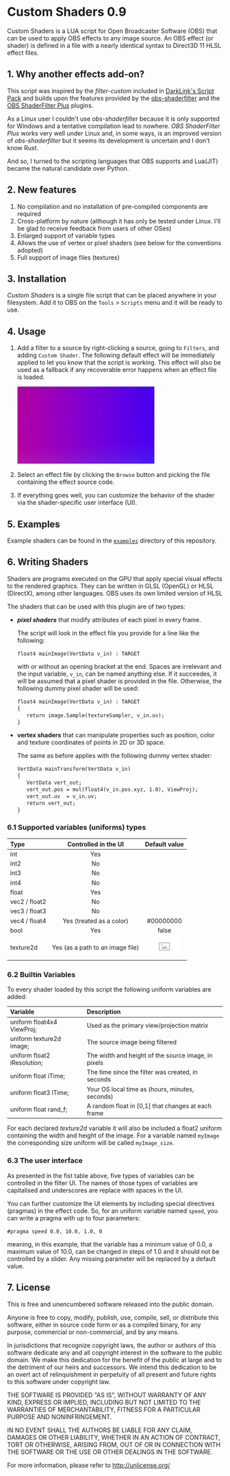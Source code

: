 # Custom Shaders 0.9

Custom Shaders is a LUA script for Open Broadcaster Software (OBS) that can be used to apply OBS effects to any image source. An OBS effect (or shader) is defined in a file with a nearly identical syntax to Direct3D 11 HLSL effect files.

## 1. Why another effects add-on?

This script was inspired by the *filter-custom* included in [DarkLink's Script Pack](https://obsproject.com/forum/resources/darklinks-script-pack.655/) and builds upon the features provided by the [obs-shaderfilter](https://obsproject.com/forum/resources/obs-shaderfilter.775/) and the [OBS ShaderFilter Plus](https://obsproject.com/forum/resources/obs-shaderfilter-plus.929/) plugins.

As a Linux user I couldn't use *obs-shaderfilter* because it is only supported for Windows and a tentative compilation lead to nowhere. *OBS ShaderFilter Plus* works very well under Linux and, in some ways, is an improved version of *obs-shaderfilter* but it seems its development is uncertain and I don't know Rust.

And so, I turned to the scripting languages that OBS supports and Lua(JIT) became the natural candidate over Python.

## 2. New features

1.  No compilation and no installation of pre-compiled components are required
2.  Cross-platform by nature (although it has only be tested under Linux. I'll be glad to receive feedback from users of other OSes)
3.  Enlarged support of variable types
4.  Allows the use of vertex or pixel shaders (see below for the conventions adopted)
5.  Full support of image files (textures)

## 3. Installation

*Custom Shaders* is a single file script that can be placed anywhere in your filesystem. Add it to OBS on the `Tools` \> `Scripts` menu and it will be ready to use.

## 4. Usage

1.  Add a filter to a source by right-clicking a source, going to `Filters`, and adding `Custom Shader`. The following default effect will be immediately applied to let you know that the script is working. This effect will also be used as a fallback if any recoverable error happens when an effect file is loaded.

    ![Default effect](media/default.webp)

2.  Select an effect file by clicking the `Browse` button and picking the file containing the effect source code.

3.  If everything goes well, you can customize the behavior of the shader via the shader-specific user interface (UI).

## 5. Examples

Example shaders can be found in the [`examples`](examples) directory of this repository.

## 6. Writing Shaders

Shaders are programs executed on the GPU that apply special visual effects to the rendered graphics. They can be written in GLSL (OpenGL) or HLSL (DirectX), among other languages. OBS uses its own limited version of HLSL

The shaders that can be used with this plugin are of two types:

-   ***pixel shaders*** that modify attributes of each pixel in every frame.

    The script will look in the effect file you provide for a line like the following:

    ``` {.hlsl}
    float4 mainImage(VertData v_in) : TARGET
    ```

    with or without an opening bracket at the end. Spaces are irrelevant and the input variable, `v_in`, can be named anything else. If it succeedes, it will be assumed that a pixel shader is provided in the file. Otherwise, the following dummy pixel shader will be used:

    ``` {.hlsl}
    float4 mainImage(VertData v_in) : TARGET
    {
       return image.Sample(textureSampler, v_in.uv);
    }
    ```

-   **vertex shaders** that can manipulate properties such as position, color and texture coordinates of points in 2D or 3D space.

    The same as before applies with the following dummy vertex shader:

    ``` {.hlsl}
    VertData mainTransform(VertData v_in)
    {
       VertData vert_out;
       vert_out.pos = mul(float4(v_in.pos.xyz, 1.0), ViewProj);
       vert_out.uv  = v_in.uv;
       return vert_out;
    }
    ```

### 6.1 Supported variables (uniforms) types

| Type          |       Controlled in the UI       |             Default value             |
|:--------------|:--------------------------------:|:-------------------------------------:|
| int           |               Yes                |                                       |
| int2          |                No                |                                       |
| int3          |                No                |                                       |
| int4          |                No                |                                       |
| float         |               Yes                |                                       |
| vec2 / float2 |                No                |                                       |
| vec3 / float3 |                No                |                                       |
| vec4 / float4 |     Yes (treated as a color)     |              \#00000000               |
| bool          |               Yes                |                 false                 |
| texture2d     | Yes (as a path to an image file) | ![Falback image](media/fallback.webp) |

### 6.2 Builtin Variables

To every shader loaded by this script the following uniform variables are added:

| Variable                    | Description                                         |
|:----------------------------|:----------------------------------------------------|
| uniform float4x4 ViewProj;  | Used as the primary view/projection matrix          |
| uniform texture2d image;    | The source image being filtered                     |
| uniform float2 iResolution; | The width and height of the source image, in pixels |
| uniform float iTime;        | The time since the filter was created, in seconds   |
| uniform float3 lTime;       | Your OS local time as (hours, minutes, seconds)     |
| uniform float rand_f;       | A random float in [0,1] that changes at each frame  |

For each declared *texture2d* variable it will also be included a float2 uniform containing the width and height of the image. For a variable named `myImage` the corresponding size uniform will be called `myImage_size`.

### 6.3 The user interface

As presented in the fist table above, five types of variables can be controlled in the filter UI. The names of those types of variables are capitalised and underscores are replace with spaces in the UI.

You can further customize the UI elements by including special directives (pragmas) in the effect code. So, for an uniform variable named `speed`, you can write a pragma with up to four parameters:

``` {.hlsl}
#pragma speed 0.0, 10.0, 1.0, 0
```

meaning, in this example, that the variable has a minimum value of 0.0, a maximum value of 10.0, can be changed in steps of 1.0 and it should not be controlled by a slider. Any missing parameter will be replaced by a default value.

## 7. License

This is free and unencumbered software released into the public domain.

Anyone is free to copy, modify, publish, use, compile, sell, or distribute this software, either in source code form or as a compiled binary, for any purpose, commercial or non-commercial, and by any means.

In jurisdictions that recognize copyright laws, the author or authors of this software dedicate any and all copyright interest in the software to the public domain. We make this dedication for the benefit of the public at large and to the detriment of our heirs and successors. We intend this dedication to be an overt act of relinquishment in perpetuity of all present and future rights to this software under copyright law.

THE SOFTWARE IS PROVIDED "AS IS", WITHOUT WARRANTY OF ANY KIND, EXPRESS OR IMPLIED, INCLUDING BUT NOT LIMITED TO THE WARRANTIES OF MERCHANTABILITY, FITNESS FOR A PARTICULAR PURPOSE AND NONINFRINGEMENT.

IN NO EVENT SHALL THE AUTHORS BE LIABLE FOR ANY CLAIM, DAMAGES OR OTHER LIABILITY, WHETHER IN AN ACTION OF CONTRACT, TORT OR OTHERWISE, ARISING FROM, OUT OF OR IN CONNECTION WITH THE SOFTWARE OR THE USE OR OTHER DEALINGS IN THE SOFTWARE.

For more information, please refer to <http://unlicense.org/>
